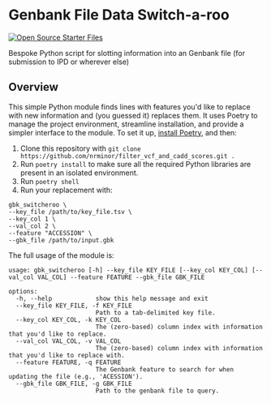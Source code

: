 # Genbank File Data Switch-a-roo
[![Open Source Starter Files](https://github.com/nrminor/gbk_switcheroo/actions/workflows/open-source-starter.yaml/badge.svg)](https://github.com/nrminor/gbk_switcheroo/actions/workflows/open-source-starter.yaml)

Bespoke Python script for slotting information into an Genbank file (for submission to IPD or wherever else)

## Overview
This simple Python module finds lines with features you'd like to replace with new information and (you guessed it) replaces them. It uses Poetry to manage the project environment, streamline installation, and provide a simpler interface to the module. To set it up, [install Poetry](https://python-poetry.org/), and then:
1. Clone this repository with `git clone https://github.com/nrminor/filter_vcf_and_cadd_scores.git .`
2. Run `poetry install` to make sure all the required Python libraries are present in an isolated environment.
3. Run `poetry shell`
4. Run your replacement with:

```
gbk_switcheroo \
--key_file /path/to/key_file.tsv \
--key_col 1 \
--val_col 2 \
--feature "ACCESSION" \
--gbk_file /path/to/input.gbk
```

The full usage of the module is:

```
usage: gbk_switcheroo [-h] --key_file KEY_FILE [--key_col KEY_COL] [--val_col VAL_COL] --feature FEATURE --gbk_file GBK_FILE

options:
  -h, --help            show this help message and exit
  --key_file KEY_FILE, -f KEY_FILE
                        Path to a tab-delimited key file.
  --key_col KEY_COL, -k KEY_COL
                        The (zero-based) column index with information that you'd like to replace.
  --val_col VAL_COL, -v VAL_COL
                        The (zero-based) column index with information that you'd like to replace with.
  --feature FEATURE, -q FEATURE
                        The Genbank feature to search for when updating the file (e.g., 'ACESSION').
  --gbk_file GBK_FILE, -g GBK_FILE
                        Path to the genbank file to query.
```
